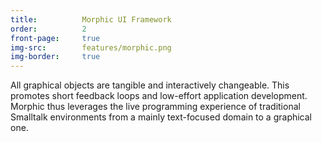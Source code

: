 ```yaml
---
title:          Morphic UI Framework
order:          2
front-page:     true
img-src:        features/morphic.png
img-border:     true
---
```

All graphical objects are tangible and interactively changeable. This promotes short feedback loops and low-effort application development. Morphic thus leverages the live programming experience of traditional Smalltalk environments from a mainly text-focused domain to a graphical one.